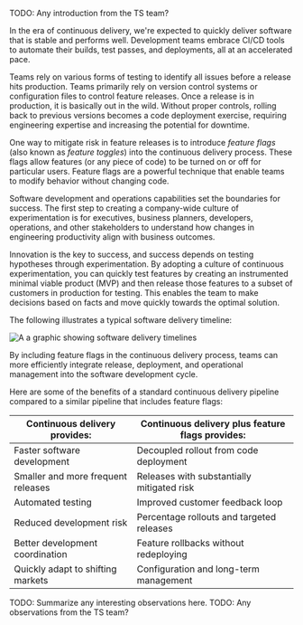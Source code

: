 TODO: Any introduction from the TS team?

In the era of continuous delivery, we're expected to quickly deliver software that is stable and performs well. Development teams embrace CI/CD tools to automate their builds, test passes, and deployments, all at an accelerated pace.

Teams rely on various forms of testing to identify all issues before a release hits production. Teams primarily rely on version control systems or configuration files to control feature releases. Once a release is in production, it is basically out in the wild. Without proper controls, rolling back to previous versions becomes a code deployment exercise, requiring engineering expertise and increasing the potential for downtime.

One way to mitigate risk in feature releases is to introduce _feature flags_ (also known as _feature toggles_) into the continuous delivery process. These flags allow features (or any piece of code) to be turned on or off for particular users. Feature flags are a powerful technique that enable teams to modify behavior without changing code.

Software development and operations capabilities set the boundaries for success. The first step to creating a company-wide culture of experimentation is for executives, business planners, developers, operations, and other stakeholders to understand how changes in engineering productivity align with business outcomes.

Innovation is the key to success, and success depends on testing hypotheses through experimentation. By adopting a culture of continuous experimentation, you can quickly test features by creating an instrumented minimal viable product (MVP) and then release those features to a subset of customers in production for testing. This enables the team to make decisions based on facts and move quickly towards the optimal solution.

The following illustrates a typical software delivery timeline:

![A a graphic showing software delivery timelines](../media/3-software-delivery.png)

By including feature flags in the continuous delivery process, teams can more efficiently integrate release, deployment, and operational management into the software development cycle.

Here are some of the benefits of a standard continuous delivery pipeline compared to a similar pipeline that includes feature flags:

| Continuous delivery provides:      | Continuous delivery plus feature flags provides:     |
|------------------------------------|--------------------------------------------|
| Faster software development        | Decoupled rollout from code deployment     |
| Smaller and more frequent releases | Releases with substantially mitigated risk |
| Automated testing                  | Improved customer feedback loop           |
| Reduced development risk           | Percentage rollouts and targeted releases  |
| Better development coordination    | Feature rollbacks without redeploying      |
| Quickly adapt to shifting markets  | Configuration and long-term management     |

TODO: Summarize any interesting observations here.
TODO: Any observations from the TS team?